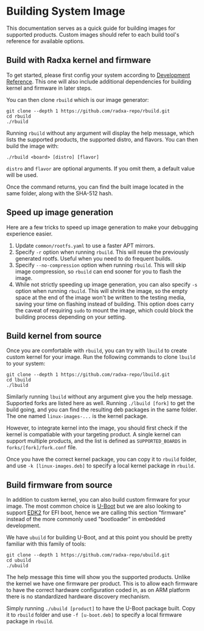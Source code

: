 # Building System Image

This documentation serves as a quick guide for building images for supported products. Custom images should refer to each build tool's reference for available options.

## Build with Radxa kernel and firmware

To get started, please first config your system according to [Development Reference](dev/index.md). This one will also include additional dependencies for building kernel and firmware in later steps.

You can then clone `rbuild` which is our image generator:

```shell
git clone --depth 1 https://github.com/radxa-repo/rbuild.git
cd rbuild
./rbuild
```

Running `rbuild` without any argument will display the help message, which lists the supported products, the supported distro, and flavors. You can then build the image with:

```shell
./rbuild <board> [distro] [flavor]
```

`distro` and `flavor` are optional arguments. If you omit them, a default value will be used.

Once the command returns, you can find the built image located in the same folder, along with the SHA-512 hash.

## Speed up image generation

Here are a few tricks to speed up image generation to make your debugging experience easier.

1. Update `common/rootfs.yaml` to use a faster APT mirrors.
2. Specify `-r` option when running `rbuild`. This will reuse the previously generated rootfs. Useful when you need to do frequent builds.
3. Specify `--no-compression` option when running `rbuild`. This will skip image compression, so `rbuild` can end sooner for you to flash the image.
4. While not strictly speeding up image generation, you can also specify `-s` option when running `rbuild`. This will shrink the image, so the empty space at the end of the image won't be written to the testing media, saving your time on flashing instead of building. This option does carry the caveat of requiring `sudo` to mount the image, which could block the building process depending on your setting.

## Build kernel from source

Once you are comfortable with `rbuild`, you can try with `lbuild` to create custom kernel for your image. Run the following commands to clone `lbuild` to your system:

```shell
git clone --depth 1 https://github.com/radxa-repo/lbuild.git
cd lbuild
./lbuild
```

Similarly running `lbuild` without any argument give you the help message. Supported forks are listed here as well. Running `./lbuild [fork]` to get the build going, and you can find the resulting deb packages in the same folder. The one named `linux-images-...` is the kernel package.

However, to integrate kernel into the image, you should first check if the kernel is compatiable with your targeting product. A single kernel can support multiple products, and the list is defined as `SUPPORTED_BOARDS` in `forks/[fork]/fork.conf` file.

Once you have the correct kernel package, you can copy it to `rbuild` folder, and use `-k [linux-images.deb]` to specify a local kernel package in `rbuild`.

## Build firmware from source

In addition to custom kernel, you can also build custom firmware for your image. The most common choice is [U-Boot](https://github.com/u-boot/u-boot) but we are also looking to support [EDK2](https://github.com/tianocore/edk2) for EFI boot, hence we are calling this section "firmware" instead of the more commonly used "bootloader" in embedded development.

We have `ubuild` for building U-Boot, and at this point you should be pretty familiar with this family of tools:

```shell
git clone --depth 1 https://github.com/radxa-repo/ubuild.git
cd ubuild
./ubuild
```

The help message this time will show you the supported products. Unlike the kernel we have one firmware per product. This is to allow each firmware to have the correct hardware configuration coded in, as on ARM platform there is no standardized hardware discovery mechanism.

Simply running `./ubuild [product]` to have the U-Boot package built. Copy it to `rbuild` folder and use `-f [u-boot.deb]` to specify a local firmware package in `rbuild`.
